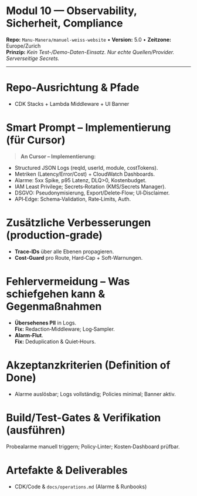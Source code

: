 # Modul 10 — Observability, Sicherheit, Compliance
**Repo:** `Manu-Manera/manuel-weiss-website` • **Version:** 5.0 • **Zeitzone:** Europe/Zurich  
**Prinzip:** *Kein Test-/Demo-Daten-Einsatz. Nur echte Quellen/Provider. Serverseitige Secrets.*

---
# Repo-Ausrichtung & Pfade
- CDK Stacks + Lambda Middleware + UI Banner

# Smart Prompt – Implementierung (für Cursor)
> **An Cursor – Implementierung:**  
- Structured JSON Logs (reqId, userId, module, costTokens).  
- Metriken (Latency/Error/Cost) + CloudWatch Dashboards.  
- Alarme: 5xx Spike, p95 Latenz, DLQ>0, Kostenbudget.  
- IAM Least Privilege; Secrets‑Rotation (KMS/Secrets Manager).  
- DSGVO: Pseudonymisierung, Export/Delete‑Flow; UI‑Disclaimer.
- API‑Edge: Schema‑Validation, Rate‑Limits, Auth.

# Zusätzliche Verbesserungen (production‑grade)
- **Trace‑IDs** über alle Ebenen propagieren.  
- **Cost‑Guard** pro Route, Hard‑Cap + Soft‑Warnungen.

# Fehlervermeidung – Was schiefgehen kann & Gegenmaßnahmen
- **Übersehenes PII** in Logs.  
  **Fix:** Redaction‑Middleware; Log‑Sampler.  
- **Alarm‑Flut**.  
  **Fix:** Deduplication & Quiet‑Hours.

# Akzeptanzkriterien (Definition of Done)
- Alarme auslösbar; Logs vollständig; Policies minimal; Banner aktiv.

# Build/Test-Gates & Verifikation (ausführen)
Probealarme manuell triggern; Policy‑Linter; Kosten‑Dashboard prüfbar.

# Artefakte & Deliverables
- CDK/Code & `docs/operations.md` (Alarme & Runbooks)

